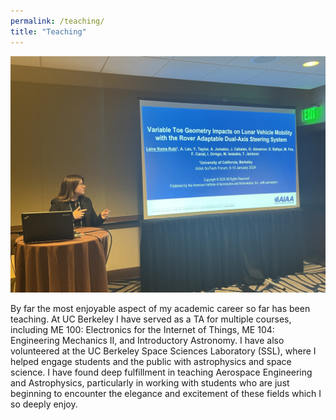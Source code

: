 ```yaml
---
permalink: /teaching/
title: "Teaching"
---
```


![Banner](/images/florida.jpeg)

By far the most enjoyable aspect of my academic career so far has been teaching. At UC Berkeley I have served as a TA for multiple courses, including ME 100: Electronics for the Internet of Things, ME 104: Engineering Mechanics II, and Introductory Astronomy. I have also volunteered at the UC Berkeley Space Sciences Laboratory (SSL), where I helped engage students and the public with astrophysics and space science. I have found deep fulfillment in teaching Aerospace Engineering and Astrophysics, particularly in working with students who are just beginning to encounter the elegance and excitement of these fields which I so deeply enjoy.
